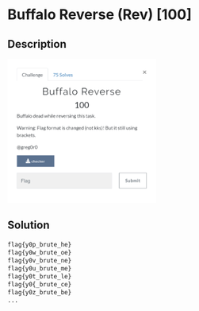# Buffalo Reverse (Rev) \[100\]

## __Description__

<img src="chall.png" width="300">

## __Solution__

```
flag{y0p_brute_he}
flag{y0w_brute_oe}
flag{y0v_brute_ne}
flag{y0u_brute_me}
flag{y0t_brute_le}
flag{y0{_brute_ce}
flag{y0z_brute_be}
...
```
